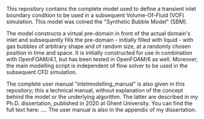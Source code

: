 This repository contains the complete model used to define a transient inlet boundary condition to be used in a subsequent Volume-Of-Fluid (VOF) simulation. This model was coined the "Synthetic Bubble Model" (SBM).

The model constructs a virtual pre-domain in front of the actual domain's inlet and subsequently fills the pre-domain - initially filled with liquid - with gas bubbles of arbitrary shape and of random size, at a randomly chosen position in time and space. It is initially constructed for use in combination with OpenFOAM/4.1, but has been tested in OpenFOAM/6 as well. Moreover, the main modelling script is independent of flow solver to be used in the subsequent CFD simulation.

The complete user manual "inletmodelling_manual" is also given in this repository; this a technical manual, without explanation of the concept behind the model or the underlying algorithm. The latter are described in my Ph.D. dissertation, published in 2020 at Ghent University. You can find the full text here: .... The user manual is also in the appendix of my dissertation.
